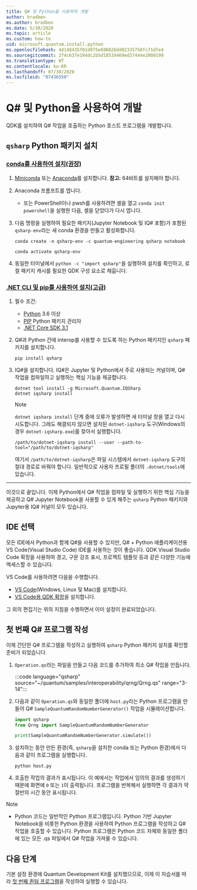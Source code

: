 ```yaml
---
title: Q# 및 Python을 사용하여 개발
author: bradben
ms.author: bradben
ms.date: 5/30/2020
ms.topic: article
ms.custom: how-to
uid: microsoft.quantum.install.python
ms.openlocfilehash: 4d148435f01d975e690828dd02335758fc71dfe4
ms.sourcegitcommit: 2f4c637e194dc2b5d18539469ed37444e2800199
ms.translationtype: HT
ms.contentlocale: ko-KR
ms.lasthandoff: 07/30/2020
ms.locfileid: "87436550"
---
```

# <a name="develop-with-q-and-python"></a>Q# 및 Python을 사용하여 개발

QDK를 설치하여 Q# 작업을 호출하는 Python 호스트 프로그램을 개발합니다.

## <a name="install-the-qsharp-python-package"></a>`qsharp` Python 패키지 설치

### <a name="install-using-conda-recommended"></a>[conda를 사용하여 설치(권장)](#tab/tabid-conda)

1. [Miniconda](https://docs.conda.io/en/latest/miniconda.html) 또는 [Anaconda](https://www.anaconda.com/products/individual#Downloads)를 설치합니다. **참고:** 64비트를 설치해야 합니다.

1. Anaconda 프롬프트를 엽니다.

   - 또는 PowerShell이나 pwsh를 사용하려면 셸을 열고 `conda init powershell`을 실행한 다음, 셸을 닫았다가 다시 엽니다.

1. 다음 명령을 실행하여 필요한 패키지(Jupyter Notebook 및 IQ# 포함)가 포함된 `qsharp-env`라는 새 conda 환경을 만들고 활성화합니다.

    ```
    conda create -n qsharp-env -c quantum-engineering qsharp notebook

    conda activate qsharp-env
    ```

1. 동일한 터미널에서 `python -c "import qsharp"`을 실행하여 설치를 확인하고, 로컬 패키지 캐시를 필요한 QDK 구성 요소로 채웁니다.

### <a name="install-using-net-cli-and-pip-advanced"></a>[.NET CLI 및 pip를 사용하여 설치(고급)](#tab/tabid-dotnetcli)

1. 필수 조건:

    - [Python](https://www.python.org/downloads/) 3.6 이상
    - [PIP](https://pip.pypa.io/en/stable/installing) Python 패키지 관리자
    - [.NET Core SDK 3.1](https://dotnet.microsoft.com/download/dotnet-core/3.1)


1. Q#과 Python 간에 interop를 사용할 수 있도록 하는 Python 패키지인 `qsharp` 패키지를 설치합니다.

    ```
    pip install qsharp
    ```

1. IQ#을 설치합니다. IQ#은 Jupyter 및 Python에서 주로 사용되는 커널이며, Q# 작업을 컴파일하고 실행하는 핵심 기능을 제공합니다.

    ```dotnetcli
    dotnet tool install -g Microsoft.Quantum.IQSharp
    dotnet iqsharp install
    ```

    > [!NOTE]
    > `dotnet iqsharp install` 단계 중에 오류가 발생하면 새 터미널 창을 열고 다시 시도합니다.
    > 그래도 해결되지 않으면 설치된 `dotnet-iqsharp` 도구(Windows의 경우 `dotnet-iqsharp.exe`)를 찾아서 실행합니다.
    > ```
    > /path/to/dotnet-iqsharp install --user --path-to-tool="/path/to/dotnet-iqsharp"
    > ```
    > 여기서 `/path/to/dotnet-iqsharp`은 파일 시스템에서 `dotnet-iqsharp` 도구의 절대 경로로 바꿔야 합니다.
    > 일반적으로 사용자 프로필 폴더의 `.dotnet/tools`에 있습니다.
    
***

이것으로 끝입니다. 이제 Python에서 Q# 작업을 컴파일 및 실행하기 위한 핵심 기능을 제공하고 Q# Jupyter Notebook을 사용할 수 있게 해주는 `qsharp` Python 패키지와 Jupyter용 IQ# 커널이 모두 있습니다.

## <a name="choose-your-ide"></a>IDE 선택

모든 IDE에서 Python과 함께 Q#을 사용할 수 있지만, Q# + Python 애플리케이션용 VS Code(Visual Studio Code) IDE를 사용하는 것이 좋습니다. QDK Visual Studio Code 확장을 사용하여 경고, 구문 강조 표시, 프로젝트 템플릿 등과 같은 다양한 기능에 액세스할 수 있습니다.

VS Code를 사용하려면 다음을 수행합니다.

- [VS Code](https://code.visualstudio.com/download)(Windows, Linux 및 Mac)를 설치합니다.
- [VS Code용 QDK 확장](https://marketplace.visualstudio.com/items?itemName=quantum.quantum-devkit-vscode)을 설치합니다.

그 외의 편집기는 위의 지침을 수행하면서 이미 설정이 완료되었습니다.

## <a name="write-your-first-q-program"></a>첫 번째 Q# 프로그램 작성

이제 간단한 Q# 프로그램을 작성하고 실행하여 `qsharp` Python 패키지 설치를 확인할 준비가 되었습니다.

1. `Operation.qs`라는 파일을 만들고 다음 코드를 추가하여 최소 Q# 작업을 만듭니다.

    :::code language="qsharp" source="~/quantum/samples/interoperability/qrng/Qrng.qs" range="3-14":::

1. 다음과 같이 `Operation.qs`와 동일한 폴더에 `host.py`라는 Python 프로그램을 만들어 Q# `SampleQuantumRandomNumberGenerator()` 작업을 시뮬레이션합니다.

    ```python
    import qsharp
    from Qrng import SampleQuantumRandomNumberGenerator

    print(SampleQuantumRandomNumberGenerator.simulate())
    ```

1. 설치하는 동안 만든 환경(즉, `qsharp`을 설치한 conda 또는 Python 환경)에서 다음과 같이 프로그램을 실행합니다.

    ```
    python host.py
    ```

1. 호출한 작업의 결과가 표시됩니다. 이 예에서는 작업에서 임의의 결과를 생성하기 때문에 화면에 `0` 또는 `1`이 출력됩니다. 프로그램을 반복해서 실행하면 각 결과가 약 절반의 시간 동안 표시됩니다.

> [!NOTE]
> * Python 코드는 일반적인 Python 프로그램입니다. Python 기반 Jupyter Notebook을 비롯한 Python 환경을 사용하여 Python 프로그램을 작성하고 Q# 작업을 호출할 수 있습니다. Python 프로그램은 Python 코드 자체와 동일한 폴더에 있는 모든 .qs 파일에서 Q# 작업을 가져올 수 있습니다.

## <a name="next-steps"></a>다음 단계

기본 설정 환경에 Quantum Development Kit를 설치했으므로, 이제 이 자습서를 따라 [첫 번째 퀀텀 프로그램](xref:microsoft.quantum.quickstarts.qrng)을 작성하여 실행할 수 있습니다.

